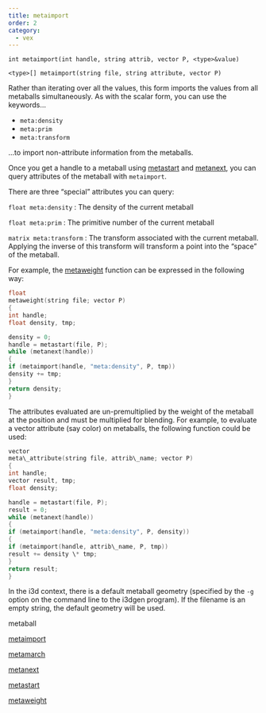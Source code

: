 ```yaml
---
title: metaimport
order: 2
category:
  - vex
---
```


`int metaimport(int handle, string attrib, vector P, <type>&value)`

`<type>[] metaimport(string file, string attribute, vector P)`

Rather than iterating over all the values, this form imports the values from all metaballs simultaneously. As with the scalar form, you can use the keywords…

- `meta:density`
- `meta:prim`
- `meta:transform`

…to import non-attribute information from the metaballs.

Once you get a handle to a metaball using [metastart](metastart.html "Open a geometry file and return a handle for the metaballs of
interest, at the position p.") and
[metanext](metanext.html "Iterate to the next metaball in the list of metaballs returned by the metastart() function."), you can query attributes of the metaball with
`metaimport`.

There are three “special” attributes you can query:

`float meta:density` :
The density of the current metaball

`float meta:prim` :
The primitive number of the current metaball

`matrix meta:transform` :
The transform associated with the current metaball. Applying the
inverse of this transform will transform a point into the “space” of
the metaball.

For example, the [metaweight](metaweight.html "Returns the metaweight of the geometry at position p.") function can be expressed in the following
way:

```c
float
metaweight(string file; vector P)
{
int handle;
float density, tmp;

density = 0;
handle = metastart(file, P);
while (metanext(handle))
{
if (metaimport(handle, "meta:density", P, tmp))
density += tmp;
}
return density;
}

```

The attributes evaluated are un-premultiplied by the weight of the
metaball at the position and must be multiplied for blending. For
example, to evaluate a vector attribute (say color) on metaballs, the
following function could be used:

```c
vector
meta\_attribute(string file, attrib\_name; vector P)
{
int handle;
vector result, tmp;
float density;

handle = metastart(file, P);
result = 0;
while (metanext(handle))
{
if (metaimport(handle, "meta:density", P, density))
{
if (metaimport(handle, attrib\_name, P, tmp))
result += density \* tmp;
}
return result;
}

```

In the i3d context, there is a default metaball geometry (specified
by the `-g` option on the command line to the i3dgen program). If the
filename is an empty string, the default geometry will be used.


metaball

[metaimport](metaimport.html)

[metamarch](metamarch.html)

[metanext](metanext.html)

[metastart](metastart.html)

[metaweight](metaweight.html)
